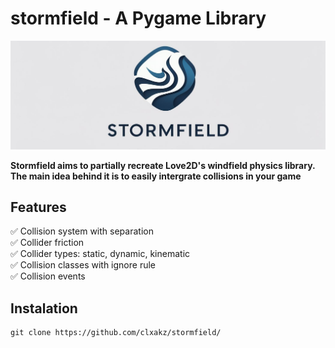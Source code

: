 # stormfield - A Pygame Library
<img src="logo.png" alt="Alt text" width="1000" />

**Stormfield aims to partially recreate Love2D's windfield physics library.** <br/>
**The main idea behind it is to easily intergrate collisions in your game**

## Features
✅ Collision system with separation <br/>
✅ Collider friction <br/>
✅ Collider types: static, dynamic, kinematic <br/>
✅ Collision classes with ignore rule <br/>
✅ Collision events <br/>

## Instalation
```
git clone https://github.com/clxakz/stormfield/
```
